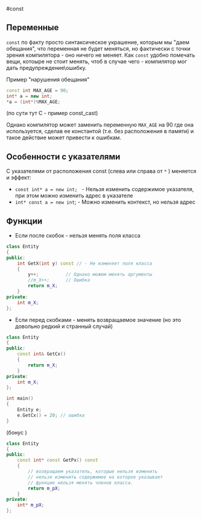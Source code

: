 #const 
## Переменные 
`const` по факту просто синтаксическое украшение, которым мы "даем обещания", что переменная не будет меняться, но фактически с точки зрения компилятора - оно ничего не меняет. Как `const` удобно  помечать вещи, котоыре не стоит менять, чтоб в случае чего - компилятор мог дать предупреждение\\ошибку.

Пример "нарушения обещания"
```c++
const int MAX_AGE = 90;
int* a = new int;
*a = (int*)%MAX_AGE;
```
(по сути тут C - пример const_cast)

Однако компилятор может заменить переменную `MAX_AGE` на 90 где она используется, сделав ее константой (т.е. без расположения в памяти) и такое действие может привести к ошибкам. 

## Особенности с указателями
С указателями от расположения const (слева или справа от `*` ) меняется и эффект:
+ `const int* a = new int;`   - Нельзя изменить содержимое указателя, при этом можно изменить адрес в указателе
+ `int* const a = new int`;  - Можно изменить контекст, но нельзя адрес

## Функции 
+ Если после скобок - нельзя менять поля класса 
```c++
class Entity
{
public:
	int GetX(int y) const // - Не изменяет поля класса
    {
        y++;          // Однако можем менять аргументы
        //m_X++;      // Ошибка
        return m_X;
    }
private:
	int m_X;
};
```
+ Если перед скобками - менять возвращаемое значение (но это довольно редкий и странный случай)
```c++
class Entity
{
public:
    const int& GetCx()
    {
        return m_X;
    }
private:
	int m_X;
};

int main()
{
    Entity e;
    e.GetCx() = 20; // ошибка
}
```
 (бонус )
 ```c++
class Entity
{
public:
    const int* const GetPx() const
    {
        // возвращаем указатель, которые нельзя изменить
        // нельзя изменить содержимое на которое указывает
        // функцие нельзя менять членов класса.
        return m_pX;
    }
private:
    int* m_pX;
};
```
